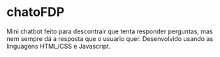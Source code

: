 # chatoFDP
Mini chatbot feito para descontrair que tenta responder perguntas, mas nem sempre dá a resposta que o usuario quer.
Desenvolvido usando as linguagens HTML/CSS e Javascript.
